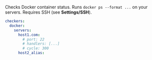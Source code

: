 Checks Docker container status. Runs `docker ps --format ...` on your servers. Requires SSH (see **Settings/SSH**).

~~~~ YAML title="settings.yml"
checkers:
  docker:
    servers:
      host1.com:
        # port: 22
        # handlers: [...]
        # cycle: 300
      host2_alias:
~~~~
